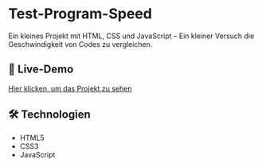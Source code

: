 # Test-Program-Speed

Ein kleines Projekt mit HTML, CSS und JavaScript – Ein kleiner Versuch die Geschwindigkeit von Codes zu vergleichen.

## 🔗 Live-Demo  
[Hier klicken, um das Projekt zu sehen](https://derlangsamealex.github.io/Test-Program-Speed/Test%20Program%20Speed.html)

## 🛠️ Technologien  
- HTML5  
- CSS3  
- JavaScript
